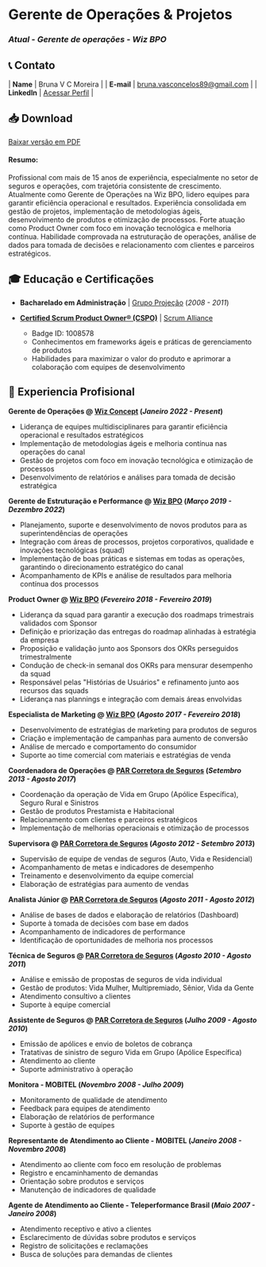 # Gerente de Operações & Projetos
### _Atual - Gerente de operações - Wiz BPO_

## 📞 Contato

| **Name**   | Bruna V C Moreira | 
| **E-mail**   | <a href="mailto:bruna.vasconcelos89@gmail.com">bruna.vasconcelos89@gmail.com</a> | 
| **LinkedIn**   | <a href="https://www.linkedin.com/in/bruna-moreira-495672153/" target="_blank">Acessar Perfil</a> | 

## 📥 Download
[Baixar versão em PDF](https://www.web2pdfconvert.com/download?url=https://brunavcmoreira.github.io/)

#### Resumo: 
 Profissional com mais de 15 anos de experiência, especialmente no setor de seguros e operações, com trajetória consistente de crescimento. Atualmente como Gerente de Operações na Wiz BPO, lidero equipes para garantir eficiência operacional e resultados. Experiência consolidada em gestão de projetos, implementação de metodologias ágeis, desenvolvimento de produtos e otimização de processos. Forte atuação como Product Owner com foco em inovação tecnológica e melhoria contínua. Habilidade comprovada na estruturação de operações, análise de dados para tomada de decisões e relacionamento com clientes e parceiros estratégicos.

## 🎓 Educação e Certificações

- **Bacharelado em Administração** | <a href="https://www.projecao.br/" target="_blank">Grupo Projeção</a> (_2008 - 2011_)

- **<a href="https://certification.scrumalliance.org/accounts/1008578-cspo" target="_blank">Certified Scrum Product Owner® (CSPO)</a>** | <a href="https://www.scrumalliance.org/" target="_blank">Scrum Alliance</a>
  - Badge ID: 1008578
  - Conhecimentos em frameworks ágeis e práticas de gerenciamento de produtos
  - Habilidades para maximizar o valor do produto e aprimorar a colaboração com equipes de desenvolvimento


## 💼 Experiencia Profisional

**Gerente de Operações @ <a href="https://www.wizconcept.com.br/" target="_blank">Wiz Concept</a> (_Janeiro 2022 - Present_)**
- Liderança de equipes multidisciplinares para garantir eficiência operacional e resultados estratégicos
- Implementação de metodologias ágeis e melhoria contínua nas operações do canal
- Gestão de projetos com foco em inovação tecnológica e otimização de processos
- Desenvolvimento de relatórios e análises para tomada de decisão estratégica

**Gerente de Estruturação e Performance @ <a href="https://wiz.com.br/" target="_blank">Wiz BPO</a> (_Março 2019 - Dezembro 2022_)**
- Planejamento, suporte e desenvolvimento de novos produtos para as superintendências de operações
- Integração com áreas de processos, projetos corporativos, qualidade e inovações tecnológicas (squad)
- Implementação de boas práticas e sistemas em todas as operações, garantindo o direcionamento estratégico do canal
- Acompanhamento de KPIs e análise de resultados para melhoria contínua dos processos

**Product Owner @ <a href="https://wiz.com.br/" target="_blank">Wiz BPO</a> (_Fevereiro 2018 - Fevereiro 2019_)**
- Liderança da squad para garantir a execução dos roadmaps trimestrais validados com Sponsor
- Definição e priorização das entregas do roadmap alinhadas à estratégia da empresa
- Proposição e validação junto aos Sponsors dos OKRs perseguidos trimestralmente
- Condução de check-in semanal dos OKRs para mensurar desempenho da squad
- Responsável pelas "Histórias de Usuários" e refinamento junto aos recursos das squads
- Liderança nas plannings e integração com demais áreas envolvidas

**Especialista de Marketing @ <a href="https://wiz.com.br/" target="_blank">Wiz BPO</a> (_Agosto 2017 - Fevereiro 2018_)**
- Desenvolvimento de estratégias de marketing para produtos de seguros
- Criação e implementação de campanhas para aumento de conversão
- Análise de mercado e comportamento do consumidor
- Suporte ao time comercial com materiais e estratégias de venda

**Coordenadora de Operações @ <a href="https://wiz.com.br/" target="_blank">PAR Corretora de Seguros</a> (_Setembro 2013 - Agosto 2017_)**
- Coordenação da operação de Vida em Grupo (Apólice Específica), Seguro Rural e Sinistros
- Gestão de produtos Prestamista e Habitacional
- Relacionamento com clientes e parceiros estratégicos
- Implementação de melhorias operacionais e otimização de processos

**Supervisora @ <a href="https://wiz.com.br/" target="_blank">PAR Corretora de Seguros</a> (_Agosto 2012 - Setembro 2013_)**
- Supervisão de equipe de vendas de seguros (Auto, Vida e Residencial)
- Acompanhamento de metas e indicadores de desempenho
- Treinamento e desenvolvimento da equipe comercial
- Elaboração de estratégias para aumento de vendas

**Analista Júnior @ <a href="https://wiz.com.br/" target="_blank">PAR Corretora de Seguros</a> (_Agosto 2011 - Agosto 2012_)**
- Análise de bases de dados e elaboração de relatórios (Dashboard)
- Suporte à tomada de decisões com base em dados
- Acompanhamento de indicadores de performance
- Identificação de oportunidades de melhoria nos processos

**Técnica de Seguros @ <a href="https://wiz.com.br/" target="_blank">PAR Corretora de Seguros</a> (_Agosto 2010 - Agosto 2011_)**
- Análise e emissão de propostas de seguros de vida individual
- Gestão de produtos: Vida Mulher, Multipremiado, Sênior, Vida da Gente
- Atendimento consultivo a clientes
- Suporte à equipe comercial

**Assistente de Seguros @ <a href="https://wiz.com.br/" target="_blank">PAR Corretora de Seguros</a> (_Julho 2009 - Agosto 2010_)**
- Emissão de apólices e envio de boletos de cobrança
- Tratativas de sinistro de seguro Vida em Grupo (Apólice Específica)
- Atendimento ao cliente
- Suporte administrativo à operação

**Monitora - MOBITEL (_Novembro 2008 - Julho 2009_)**
- Monitoramento de qualidade de atendimento
- Feedback para equipes de atendimento
- Elaboração de relatórios de performance
- Suporte à gestão de equipes

**Representante de Atendimento ao Cliente - MOBITEL (_Janeiro 2008 - Novembro 2008_)**
- Atendimento ao cliente com foco em resolução de problemas
- Registro e encaminhamento de demandas
- Orientação sobre produtos e serviços
- Manutenção de indicadores de qualidade

**Agente de Atendimento ao Cliente - Teleperformance Brasil (_Maio 2007 - Janeiro 2008_)**
- Atendimento receptivo e ativo a clientes
- Esclarecimento de dúvidas sobre produtos e serviços
- Registro de solicitações e reclamações
- Busca de soluções para demandas de clientes
